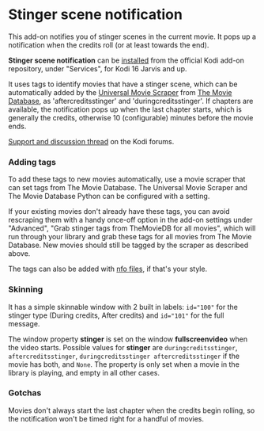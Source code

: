 # Stinger scene notification

This add-on notifies you of stinger scenes in the current movie. It pops up a notification
when the credits roll (or at least towards the end).

**Stinger scene notification** can be [installed] from the official Kodi add-on repository,
under "Services", for Kodi 16 Jarvis and up.

[installed]: http://kodi.wiki/view/HOW-TO:Install_add-ons

It uses tags to identify movies that have a stinger scene, which can be automatically
added by the [Universal Movie Scraper] from [The Movie Database], as 'aftercreditsstinger'
and 'duringcreditsstinger'.
If chapters are available, the notification pops up when the last chapter
starts, which is generally the credits, otherwise 10 (configurable) minutes before
the movie ends.

[Support and discussion thread] on the Kodi forums.

[ChapterDb]: http://www.chapterdb.org/
[Universal Movie Scraper]: https://forum.kodi.tv/showthread.php?tid=129821
[The Movie Database]: https://www.themoviedb.org/
[Support and discussion thread]: https://forum.kodi.tv/showthread.php?tid=254004

### Adding tags

To add these tags to new movies automatically, use a movie scraper that can set tags
from The Movie Database. The Universal Movie Scraper and The Movie Database Python
can be configured with a setting.

If your existing movies don't already have these tags, you can avoid rescraping them
with a handy once-off option in the add-on settings under "Advanced", "Grab stinger
tags from TheMovieDB for all movies", which will run through your library and grab
these tags for all movies from The Movie Database. New movies should still be tagged
by the scraper as described above.

The tags can also be added with [nfo files], if that's your style.

[nfo files]: http://kodi.wiki/view/NFO_files/movies#Movie_tags

### Skinning

It has a simple skinnable window with 2 built in labels: `id="100"` for the stinger
type (During credits, After credits) and `id="101"` for the full message.

The window property **stinger** is set on the window **fullscreenvideo** when the
video starts. Possible values for **stinger** are `duringcreditsstinger`, `aftercreditsstinger`,
`duringcreditsstinger aftercreditsstinger` if the movie has both, and `None`. The
property is only set when a movie in the library is playing, and empty in all other
cases.

### Gotchas

Movies don't always start the last chapter when the credits begin rolling, so the
notification won't be timed right for a handful of movies.
